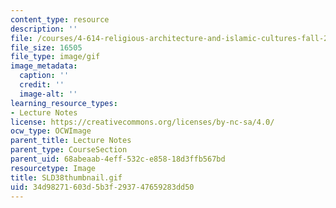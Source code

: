 ```yaml
---
content_type: resource
description: ''
file: /courses/4-614-religious-architecture-and-islamic-cultures-fall-2002/34d98271603d5b3f293747659283dd50_SLD38thumbnail.gif
file_size: 16505
file_type: image/gif
image_metadata:
  caption: ''
  credit: ''
  image-alt: ''
learning_resource_types:
- Lecture Notes
license: https://creativecommons.org/licenses/by-nc-sa/4.0/
ocw_type: OCWImage
parent_title: Lecture Notes
parent_type: CourseSection
parent_uid: 68abeaab-4eff-532c-e858-18d3ffb567bd
resourcetype: Image
title: SLD38thumbnail.gif
uid: 34d98271-603d-5b3f-2937-47659283dd50
---
```

